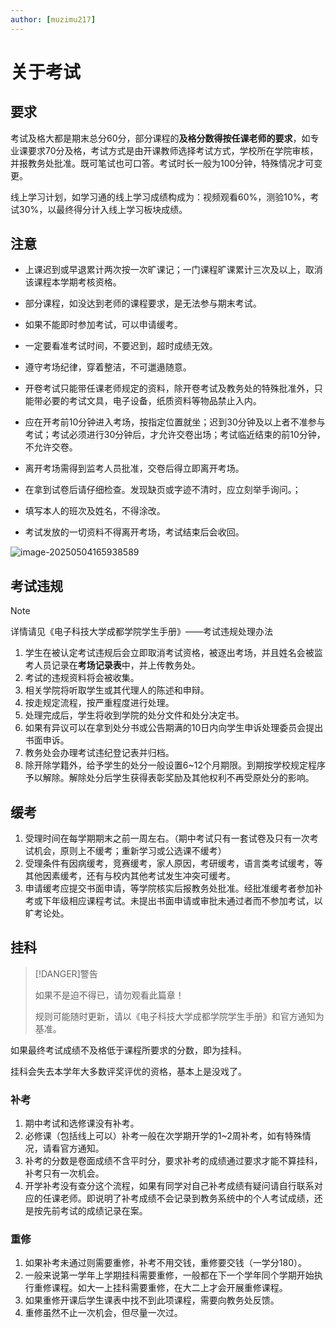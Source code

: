 ```yaml
---
author: [muzimu217]
---
```


# 关于考试

## 要求

考试及格大都是期末总分60分，部分课程的**及格分数得按任课老师的要求**，如专业课要求70分及格，考试方式是由开课教师选择考试方式，学校所在学院审核，并报教务处批准。既可笔试也可口答。考试时长一般为100分钟，特殊情况才可变更。

线上学习计划，如学习通的线上学习成绩构成为：视频观看60%，测验10%，考试30%，以最终得分计入线上学习板块成绩。

## 注意

- 上课迟到或早退累计两次按一次旷课记；一门课程旷课累计三次及以上，取消该课程本学期考核资格。

- 部分课程，如没达到老师的课程要求，是无法参与期末考试。

- 如果不能即时参加考试，可以申请缓考。

- 一定要看准考试时间，不要迟到，超时成绩无效。

- 遵守考场纪律，穿着整洁，不可邋遢随意。

- 开卷考试只能带任课老师规定的资料，除开卷考试及教务处的特殊批准外，只能带必要的考试文具，电子设备，纸质资料等物品禁止入内。

- 应在开考前10分钟进入考场，按指定位置就坐；迟到30分钟及以上者不准参与考试；考试必须进行30分钟后，才允许交卷出场；考试临近结束的前10分钟，不允许交卷。

- 离开考场需得到监考人员批准，交卷后得立即离开考场。

- 在拿到试卷后请仔细检查。发现缺页或字迹不清时，应立刻举手询问。；

- 填写本人的班次及姓名，不得涂改。

- 考试发放的一切资料不得离开考场，考试结束后会收回。

 ![image-20250504165938589](/public/testrules.png)
## 考试违规

> [!NOTE]
>
> 详情请见《电子科技大学成都学院学生手册》——考试违规处理办法

1. 学生在被认定考试违规后会立即取消考试资格，被逐出考场，并且姓名会被监考人员记录在**考场记录表**中，并上传教务处。
2. 考试的违规资料将会被收集。
3. 相关学院将听取学生或其代理人的陈述和申辩。
4. 按走规定流程，按严重程度进行处理。
5. 处理完成后，学生将收到学院的处分文件和处分决定书。
6. 如果有异议可以在拿到处分书或公告期满的10日内向学生申诉处理委员会提出书面申诉。
7. 教务处会办理考试违纪登记表并归档。
8. 除开除学籍外，给予学生的处分一般设置6~12个月期限。到期按学校规定程序予以解除。解除处分后学生获得表彰奖励及其他权利不再受原处分的影响。

## 缓考

1. 受理时间在每学期期末之前一周左右。（期中考试只有一套试卷及只有一次考试机会，原则上不缓考；重新学习或公选课不缓考）
2. 受理条件有因病缓考，竞赛缓考，家人原因，考研缓考，语言类考试缓考，等其他因素缓考，还有与校内其他考试发生冲突可缓考。
3. 申请缓考应提交书面申请，等学院核实后报教务处批准。经批准缓考者参加补考或下年级相应课程考试。未提出书面申请或审批未通过者而不参加考试，以旷考论处。

## 挂科

> [!DANGER]警告
>
> 如果不是迫不得已，请勿观看此篇章！
>
> 规则可能随时更新，请以《电子科技大学成都学院学生手册》和官方通知为基准。

如果最终考试成绩不及格低于课程所要求的分数，即为挂科。

挂科会失去本学年大多数评奖评优的资格，基本上是没戏了。

### 补考

1. 期中考试和选修课没有补考。
2. 必修课（包括线上可以）补考一般在次学期开学的1~2周补考，如有特殊情况，请看官方通知。
3. 补考的分数是卷面成绩不含平时分，要求补考的成绩通过要求才能不算挂科，补考只有一次机会。
4. 开学补考没有查分这个流程，如果有同学对自己补考成绩有疑问请自行联系对应的任课老师。即说明了补考成绩不会记录到教务系统中的个人考试成绩，还是按先前考试的成绩记录在案。

### 重修

1. 如果补考未通过则需要重修，补考不用交钱，重修要交钱（一学分180）。
2. 一般来说第一学年上学期挂科需要重修，一般都在下一个学年同个学期开始执行重修课程。如大一上挂科需要重修，在大二上才会开展重修课程。
3. 如果重修开课后学生课表中找不到此项课程，需要向教务处反馈。
4. 重修虽然不止一次机会，但尽量一次过。